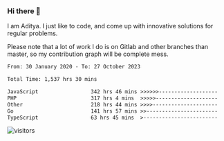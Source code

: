 ### Hi there 👋

I am Aditya. I just like to code, and come up with innovative solutions for regular problems.

Please note that a lot of work I do is on Gitlab and other branches than master, so my contribution graph will be complete mess.

<!--START_SECTION:waka-->

```txt
From: 30 January 2020 - To: 27 October 2023

Total Time: 1,537 hrs 30 mins

JavaScript                 342 hrs 46 mins >>>>>>-------------------   22.29 %
PHP                        317 hrs 4 mins  >>>>>--------------------   20.62 %
Other                      218 hrs 44 mins >>>>---------------------   14.23 %
Go                         141 hrs 57 mins >>-----------------------   09.23 %
TypeScript                 63 hrs 45 mins  >------------------------   04.15 %
```

<!--END_SECTION:waka-->

![visitors](https://visitor-badge.glitch.me/badge?page_id=BrainBuzzer.visitor-badge&left_color=green&right_color=red)
